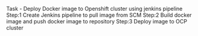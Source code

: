 Task - Deploy Docker image to Openshift cluster using jenkins pipeline
Step:1 Create Jenkins pipeline to pull image from SCM
Step:2 Build docker image and push docker image to repository
Step:3 Deploy image to OCP cluster

